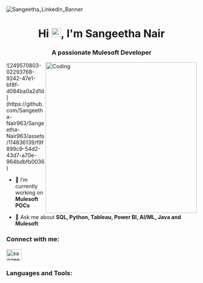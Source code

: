 
![Sangeetha_Linkedin_Banner](https://github.com/Sangeetha-Nair963/Sangeetha-Nair963/assets/114836139/da05606b-cf7c-415b-b220-8fd526b5ed48)

<h1 align="center">Hi <img src="https://raw.githubusercontent.com/Tarikul-Islam-Anik/Animated-Fluent-Emojis/master/Emojis/Hand%20gestures/Waving%20Hand.png" alt="Waving Hand" width="25" height="25" />, I'm Sangeetha Nair</h1>
<h3 align="center">A passionate Mulesoft Developer</h3>
<img align="right" alt="Coding" width="400" src="https://miro.medium.com/max/1400/1*qdAW1TjCN57h1lbuuzvchg.gif">

<p align="left"> ![249570803-02293768-9242-47e1-bf8f-d084ba0a2d1d](https://github.com/Sangeetha-Nair963/Sangeetha-Nair963/assets/114836139/f9f899c9-54d2-43d7-a70e-964bdbfb0036)
</p>

- 🔭 I’m currently working on **Mulesoft POCs**

- 💬 Ask me about **SQL, Python, Tableau, Power BI, AI/ML, Java and Mulesoft**

<h3 align="left">Connect with me:</h3>
<p align="left">
<a href="https://www.linkedin.com/in/sangeetha-m-nair" target="blank"><img align="center" src="https://raw.githubusercontent.com/rahuldkjain/github-profile-readme-generator/master/src/images/icons/Social/linked-in-alt.svg" alt="sangeetha-m-nair" height="30" width="40" />
</a>
</p>

<h3 align="left">Languages and Tools:</h3>
